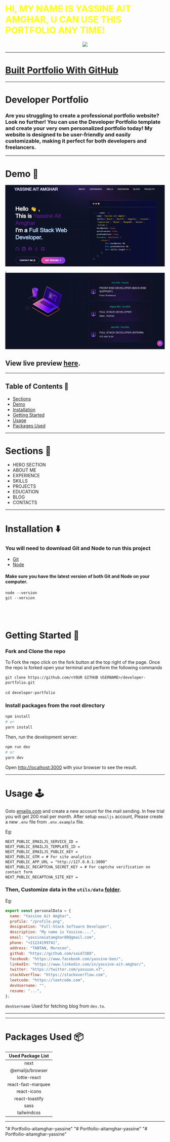 <h1 style="color: yellow;">HI, MY NAME IS <strong>YASSINE AIT AMGHAR</strong>, U CAN USE THIS PORTFOLIO ANY TIME!</h1>

<p align="center" width="100%">
    <img height="600" src="https://w0.peakpx.com/wallpaper/1021/487/HD-wallpaper-technology-code-programming-programmer.jpg">
</p>

---

# [Built Portfolio With GitHub ](https://github.com/Yassineaitamghar)

---

# Developer Portfolio

### Are you struggling to create a professional portfolio website? Look no further! You can use the Developer Portfolio template and create your very own personalized portfolio today! My website is designed to be user-friendly and easily customizable, making it perfect for both developers and freelancers.

---

# Demo :movie_camera:

![](./public/image/screen.png),
![](./public/image/experience.png)

## View live preview [here](./public/image/Portfolio.gif).

---

## Table of Contents :scroll:

- [Sections](#sections-bookmark)
- [Demo](#demo-movie_camera)
- [Installation](#installation-arrow_down)
- [Getting Started](#getting-started-dart)
- [Usage](#usage-joystick)
- [Packages Used](#packages-used-package)

---

# Sections :bookmark:

- HERO SECTION
- ABOUT ME
- EXPERIENCE
- SKILLS
- PROJECTS
- EDUCATION
- BLOG
- CONTACTS

---

# Installation :arrow_down:

### You will need to download Git and Node to run this project

- [Git](https://git-scm.com/downloads)
- [Node](https://nodejs.org/en/download/)

#### Make sure you have the latest version of both Git and Node on your computer.

```
node --version
git --version
```

## <br />

# Getting Started :dart:

### Fork and Clone the repo

To Fork the repo click on the fork button at the top right of the page. Once the repo is forked open your terminal and perform the following commands

```
git clone https://github.com/<YOUR GITHUB USERNAME>/developer-portfolio.git

cd developer-portfolio
```

### Install packages from the root directory

```bash
npm install
# or
yarn install
```

Then, run the development server:

```bash
npm run dev
# or
yarn dev
```

Open [http://localhost:3000](http://localhost:3000) with your browser to see the result.

---

# Usage :joystick:

Goto [emailjs.com](https://www.emailjs.com/) and create a new account for the mail sending. In free trial you will get 200 mail per month. After setup `emailjs` account, Please create a new `.env` file from `.env.example` file.

Eg:

```env
NEXT_PUBLIC_EMAILJS_SERVICE_ID =
NEXT_PUBLIC_EMAILJS_TEMPLATE_ID =
NEXT_PUBLIC_EMAILJS_PUBLIC_KEY =
NEXT_PUBLIC_GTM = # For site analytics
NEXT_PUBLIC_APP_URL = "http://127.0.0.1:3000"
NEXT_PUBLIC_RECAPTCHA_SECRET_KEY = # For captcha verification on contact form
NEXT_PUBLIC_RECAPTCHA_SITE_KEY =
```

### Then, Customize data in the `utils/data` [folder](https://github.com/said7388/developer-portfolio/tree/main/utils/data).

Eg:

```javascript
export const personalData = {
  name: "Yassine Ait Amghar",
  profile: "/profile.png",
  designation: "Full-Stack Software Developer",
  description: "My name is Yassine....",
  email: "yassineiatamghar80@gmail.com",
  phone: "+21224199741",
  address: "TANTAN, Morocoo",
  github: "https://github.com/said7388",
  facebook: "https://www.facebook.com/yassine-ben/",
  linkedIn: "https://www.linkedin.com/in/yassine-ait-amghar/",
  twitter: "https://twitter.com/yasuuun.x7",
  stackOverflow: "https://stackoverflow.com",
  leetcode: "https://leetcode.com",
  devUsername: "",
  resume: "...",
};
```

`devUsername` Used for fetching blog from `dev.to`.

---

---

# Packages Used :package:

| Used Package List  |
| :----------------: |
|        next        |
|  @emailjs/browser  |
|    lottie-react    |
| react-fast-marquee |
|    react-icons     |
|   react-toastify   |
|        sass        |
|    tailwindcss     |

---
"# Portfoilio-aitamghar-yassine" 
"# Portfoilio-aitamghar-yassine" 
"# Portfoilio-aitamghar-yassine" 
